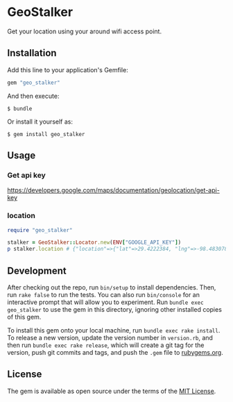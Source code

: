 # GeoStalker

Get your location using your around wifi access point.

## Installation

Add this line to your application's Gemfile:

```ruby
gem "geo_stalker"
```

And then execute:

    $ bundle

Or install it yourself as:

    $ gem install geo_stalker

## Usage

### Get api key

https://developers.google.com/maps/documentation/geolocation/get-api-key

### location

```ruby
require "geo_stalker"

stalker = GeoStalker::Locator.new(ENV["GOOGLE_API_KEY"])
p stalker.location # {"location"=>{"lat"=>29.4222384, "lng"=>-98.4830782}, "accuracy"=>48.0}
```

## Development

After checking out the repo, run `bin/setup` to install dependencies. Then, run `rake false` to run the tests. You can also run `bin/console` for an interactive prompt that will allow you to experiment. Run `bundle exec geo_stalker` to use the gem in this directory, ignoring other installed copies of this gem.

To install this gem onto your local machine, run `bundle exec rake install`. To release a new version, update the version number in `version.rb`, and then run `bundle exec rake release`, which will create a git tag for the version, push git commits and tags, and push the `.gem` file to [rubygems.org](https://rubygems.org).


## License

The gem is available as open source under the terms of the [MIT License](http://opensource.org/licenses/MIT).
